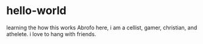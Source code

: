 # hello-world
learning the how this works
Abrofo here, i am a cellist, gamer, christian, and athelete. i love to hang with friends.

